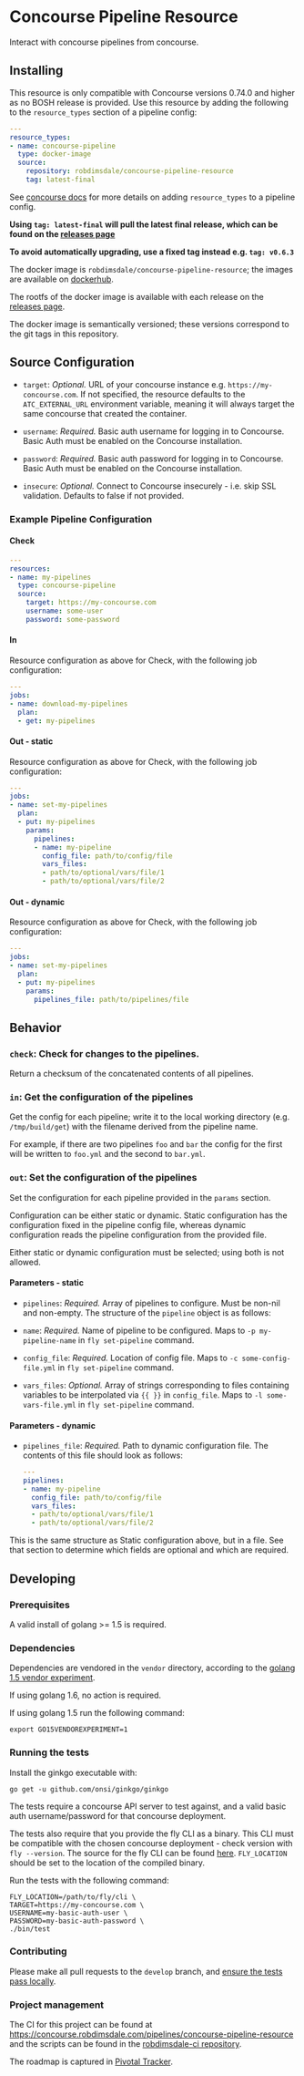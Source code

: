 # Concourse Pipeline Resource

Interact with concourse pipelines from concourse.

## Installing

This resource is only compatible with Concourse versions 0.74.0 and higher
as no BOSH release is provided. Use this resource by adding the following to
the `resource_types` section of a pipeline config:

```yaml
---
resource_types:
- name: concourse-pipeline
  type: docker-image
  source:
    repository: robdimsdale/concourse-pipeline-resource
    tag: latest-final
```

See [concourse docs](http://concourse.ci/configuring-resource-types.html) for more details
on adding `resource_types` to a pipeline config.

**Using `tag: latest-final` will pull the latest final release, which can be
found on the
[releases page](https://github.com/robdimsdale/concourse-pipeline-resource/releases)**

**To avoid automatically upgrading, use a fixed tag instead e.g. `tag: v0.6.3`**

The docker image is `robdimsdale/concourse-pipeline-resource`; the images are
available on
[dockerhub](https://hub.docker.com/r/robdimsdale/concourse-pipeline-resource).

The rootfs of the docker image is available with each release on the
[releases page](https://github.com/robdimsdale/concourse-pipeline-resource/releases).

The docker image is semantically versioned; these versions correspond to the git tags
in this repository.

## Source Configuration

* `target`: *Optional.* URL of your concourse instance e.g. `https://my-concourse.com`.
  If not specified, the resource defaults to the `ATC_EXTERNAL_URL` environment variable,
  meaning it will always target the same concourse that created the container.

* `username`: *Required.*  Basic auth username for logging in to Concourse.
  Basic Auth must be enabled on the Concourse installation.

* `password`: *Required.*  Basic auth password for logging in to Concourse.
  Basic Auth must be enabled on the Concourse installation.

* `insecure`: *Optional.* Connect to Concourse insecurely - i.e. skip SSL validation.
  Defaults to false if not provided.

### Example Pipeline Configuration

#### Check

```yaml
---
resources:
- name: my-pipelines
  type: concourse-pipeline
  source:
    target: https://my-concourse.com
    username: some-user
    password: some-password
```

#### In

Resource configuration as above for Check, with the following job configuration:

```yaml
---
jobs:
- name: download-my-pipelines
  plan:
  - get: my-pipelines
```

#### Out - static

Resource configuration as above for Check, with the following job configuration:

```yaml
---
jobs:
- name: set-my-pipelines
  plan:
  - put: my-pipelines
    params:
      pipelines:
      - name: my-pipeline
        config_file: path/to/config/file
        vars_files:
        - path/to/optional/vars/file/1
        - path/to/optional/vars/file/2
```


#### Out - dynamic

Resource configuration as above for Check, with the following job configuration:

```yaml
---
jobs:
- name: set-my-pipelines
  plan:
  - put: my-pipelines
    params:
      pipelines_file: path/to/pipelines/file
```

## Behavior

### `check`: Check for changes to the pipelines.

Return a checksum of the concatenated contents of all pipelines.

### `in`: Get the configuration of the pipelines

Get the config for each pipeline; write it to the local working directory (e.g.
`/tmp/build/get`) with the filename derived from the pipeline name.

For example, if there are two pipelines `foo` and `bar` the config for the
first will be written to `foo.yml` and the second to `bar.yml`.

### `out`: Set the configuration of the pipelines

Set the configuration for each pipeline provided in the `params` section.

Configuration can be either static or dynamic. Static configuration has the configuration fixed in the pipeline config file, whereas dynamic configuration reads the pipeline configuration from the provided file.

Either static or dynamic configuration must be selected; using both is not allowed.

#### Parameters - static

* `pipelines`: *Required.* Array of pipelines to configure.
Must be non-nil and non-empty. The structure of the `pipeline` object is as follows:

 - `name`: *Required.* Name of pipeline to be configured.
 Maps to `-p my-pipeline-name` in `fly set-pipeline` command.

 - `config_file`: *Required.* Location of config file.
 Maps to `-c some-config-file.yml` in `fly set-pipeline` command.

 - `vars_files`: *Optional.* Array of strings corresponding to files
 containing variables to be interpolated via `{{ }}` in `config_file`.
 Maps to `-l some-vars-file.yml` in `fly set-pipeline` command.

#### Parameters - dynamic

* `pipelines_file`: *Required.* Path to dynamic configuration file. The contents of this file should look as follows:

  ```yaml
  ---
  pipelines:
  - name: my-pipeline
    config_file: path/to/config/file
    vars_files:
    - path/to/optional/vars/file/1
    - path/to/optional/vars/file/2
  ```

This is the same structure as Static configuration above, but in a file. See that section to determine which fields are optional and which are required.

## Developing

### Prerequisites

A valid install of golang >= 1.5 is required.

### Dependencies

Dependencies are vendored in the `vendor` directory, according to the
[golang 1.5 vendor experiment](https://www.google.com/url?sa=t&rct=j&q=&esrc=s&source=web&cd=1&cad=rja&uact=8&ved=0ahUKEwi7puWg7ZrLAhUN1WMKHeT4A7oQFggdMAA&url=https%3A%2F%2Fgolang.org%2Fs%2Fgo15vendor&usg=AFQjCNEPCAjj1lnni5apHdA7rW0crWs7Zw).

If using golang 1.6, no action is required.

If using golang 1.5 run the following command:

```
export GO15VENDOREXPERIMENT=1
```

### Running the tests

Install the ginkgo executable with:

```
go get -u github.com/onsi/ginkgo/ginkgo
```

The tests require a concourse API server to test against, and a valid
basic auth username/password for that concourse deployment.

The tests also require that you provide the fly CLI as a binary.
This CLI must be compatible with the chosen concourse deployment - check version with `fly --version`.
The source for the fly CLI can be found [here](https://github.com/concourse/fly).
`FLY_LOCATION` should be set to the location of the compiled binary.

Run the tests with the following command:

```
FLY_LOCATION=/path/to/fly/cli \
TARGET=https://my-concourse.com \
USERNAME=my-basic-auth-user \
PASSWORD=my-basic-auth-password \
./bin/test
```

### Contributing

Please make all pull requests to the `develop` branch, and
[ensure the tests pass locally](https://github.com/robdimsdale/concourse-pipeline-resource#running-the-tests).

### Project management

The CI for this project can be found at https://concourse.robdimsdale.com/pipelines/concourse-pipeline-resource
and the scripts can be found in the
[robdimsdale-ci repository](https://github.com/robdimsdale/robdimsdale-ci).

The roadmap is captured in [Pivotal Tracker](https://www.pivotaltracker.com/projects/1549921).
